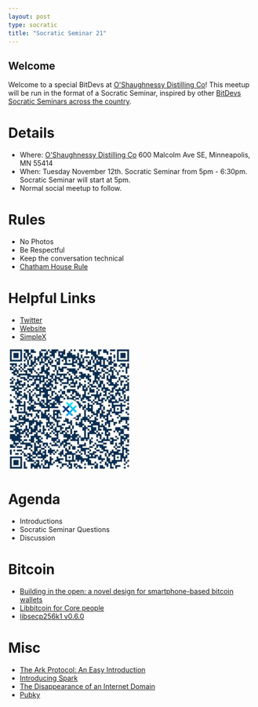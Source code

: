```yaml
---
layout: post
type: socratic
title: "Socratic Seminar 21"
---
```


## Welcome

Welcome to a special BitDevs at [O'Shaughnessy Distilling Co](https://osdistilling.com/home/)!
This meetup will be run in the format of a Socratic Seminar, inspired by other [BitDevs Socratic Seminars across the country](https://bitdevs.org/cities).

# Details
 - Where: [O'Shaughnessy Distilling Co](https://maps.app.goo.gl/RA1GGqUSzNxiQiGm7) 600 Malcolm Ave SE, Minneapolis, MN 55414
 - When: Tuesday November 12th. Socratic Seminar from 5pm - 6:30pm. Socratic Seminar will start at 5pm. 
 - Normal social meetup to follow.

# Rules
 - No Photos
 - Be Respectful
 - Keep the conversation technical
 - [Chatham House Rule](https://www.facilitator.school/blog/chatham-house-rule)

# Helpful Links
 - [Twitter](https://x.com/BitdevsMpls)
 - [Website](https://bitdevsmpls.org)
 - [SimpleX](https://simplex.chat/contact#/?v=1-2&smp=smp%3A%2F%2FenEkec4hlR3UtKx2NMpOUK_K4ZuDxjWBO1d9Y4YXVaA%3D%40smp14.simplex.im%2F2yDM8Eh4B5js6FLUOsANpVYwUt79Q_TO%23%2F%3Fv%3D1-2%26dh%3DMCowBQYDK2VuAyEAqaz4Ij9Xxn3ziHXN9DhPBdbTgYc-XjGpKcr-oDBL-hc%253D%26srv%3Daspkyu2sopsnizbyfabtsicikr2s4r3ti35jogbcekhm3fsoeyjvgrid.onion&data=%7B%22type%22%3A%22group%22%2C%22groupLinkId%22%3A%22I3WA2zuDa5OOHwDT6m0G8Q%3D%3D%22%7D)


<img src="../simplex.jpeg" width="250" height="250" />

# Agenda
 - Introductions
 - Socratic Seminar Questions
 - Discussion

# Bitcoin
 - [Building in the open: a novel design for smartphone-based bitcoin wallets](https://bitkey.build/building-in-the-open/)
 - [Libbitcoin for Core people](https://delvingbitcoin.org/t/libbitcoin-for-core-people/1222)
 - [libsecp256k1 v0.6.0](https://x.com/n1ckler/status/1853492564705366029)

# Misc
 - [The Ark Protocol: An Easy Introduction](https://thunderbiscuit.com/posts/ark/)
 - [Introducing Spark](https://www.lightspark.com/news/introducing-spark)
 - [The Disappearance of an Internet Domain](https://every.to/p/the-disappearance-of-an-internet-domain)
 - [Pubky](https://github.com/pubky/pkdns)